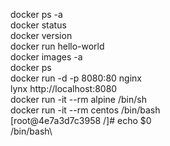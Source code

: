 docker ps -a\
docker status\
docker version\
docker run hello-world\
docker images -a\
docker ps\
docker run -d -p  8080:80 nginx\
lynx http://localhost:8080 \
docker run -it --rm alpine /bin/sh \
docker run -it --rm centos /bin/bash\
[root@4e7a3d7c3958 /]# echo $0\
/bin/bash\


